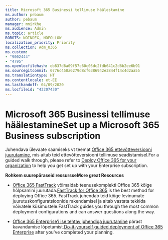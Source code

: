 ```yaml
---
title: Microsoft 365 Businessi tellimuse häälestamine
ms.author: pebaum
author: pebaum
manager: mnirkhe
ms.audience: Admin
ms.topic: article
ROBOTS: NOINDEX, NOFOLLOW
localization_priority: Priority
ms.collection: Adm_O365
ms.custom:
- "9002444"
- "4795"
ms.openlocfilehash: eb837d6a09f57c60c05dc2fdb641c2d6b2ee6b91
ms.sourcegitcommit: 0776c450a6279d8cf6386942e3844f14c4d2aa55
ms.translationtype: HT
ms.contentlocale: et-EE
ms.lasthandoff: 04/09/2020
ms.locfileid: "43207430"
---
```

# <a name="set-up-a-microsoft-365-business-subscription"></a><span data-ttu-id="65610-102">Microsoft 365 Businessi tellimuse häälestamine</span><span class="sxs-lookup"><span data-stu-id="65610-102">Set up a Microsoft 365 Business subscription</span></span>

<span data-ttu-id="65610-103">Juhendava ülevaate saamiseks vt teemat [Office 365 ettevõtteversiooni juurutamine](https://docs.microsoft.com/office365/enterprise/setup-overview-for-enterprises), mis aitab teid ettevõtteversiooni tellimuse seadistamisel.</span><span class="sxs-lookup"><span data-stu-id="65610-103">For a guided walk through, please refer to [Deploy Office 365 for your organization](https://docs.microsoft.com/office365/enterprise/setup-overview-for-enterprises) to help you get set up with your Enterprise subscription.</span></span>

<span data-ttu-id="65610-104">**Rohkem suurepäraseid ressursse**</span><span class="sxs-lookup"><span data-stu-id="65610-104">**More great Resources**</span></span>

- <span data-ttu-id="65610-105">[Office 365 FastTrack](https://docs.microsoft.com/fasttrack/O365-fasttrack-benefit-for-office-365) võimaldab teenusekomplekti Office 365 kõige hõlpsamini juurutada.</span><span class="sxs-lookup"><span data-stu-id="65610-105">[FastTrack for Office 365](https://docs.microsoft.com/fasttrack/O365-fasttrack-benefit-for-office-365) is the best method for deploying Office 365.</span></span> <span data-ttu-id="65610-106">FastTrack juhendab teid kõige levinumate juurutuskonfiguratsioonide rakendamisel ja aitab vastata tekkida võivatele küsimustele.</span><span class="sxs-lookup"><span data-stu-id="65610-106">FastTrack guides you through the most common deployment configurations and can answer questions along the way.</span></span> 

- <span data-ttu-id="65610-107">[Office 365 Enterprise’i ise tehtav juhendiga juurutamine](https://docs.microsoft.com/office365/enterprise/setup-overview-for-enterprises#do-it-yourself-guided-deployment-of-office-365-enterprise) pärast kavandamise lõpetamist.</span><span class="sxs-lookup"><span data-stu-id="65610-107">[Do-it-yourself guided deployment of Office 365 Enterprise](https://docs.microsoft.com/office365/enterprise/setup-overview-for-enterprises#do-it-yourself-guided-deployment-of-office-365-enterprise) after you've completed your planning.</span></span> 

